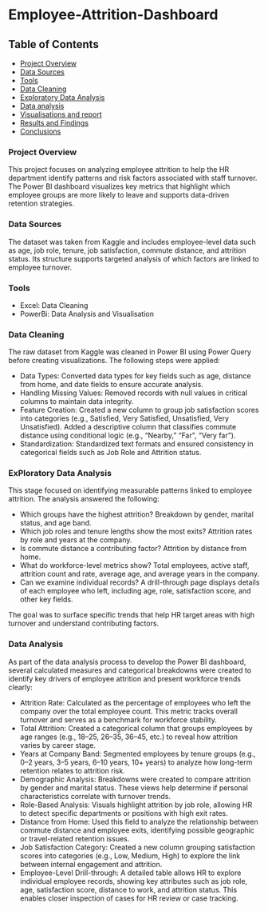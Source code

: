 # Employee-Attrition-Dashboard

## Table of Contents 
- [Project Overview](#project-overview)
- [Data Sources](#data-sources)
- [Tools](#tools)
- [Data Cleaning](#data-cleaning)
- [Exploratory Data Analysis](#exploratory-data-analysis)
- [Data analysis](data-analysis)
- [Visualisations and report](Visualisation-and-reports)
- [Results and Findings](#results-and-findings)
- [Conclusions](#conclusions)


### Project Overview
This project focuses on analyzing employee attrition to help the HR department identify patterns and risk factors associated with staff turnover. The Power BI dashboard visualizes key metrics that highlight which employee groups are more likely to leave and supports data-driven retention strategies.

### Data Sources
The dataset was taken from Kaggle and includes employee-level data such as age, job role, tenure, job satisfaction, commute distance, and attrition status. Its structure supports targeted analysis of which factors are linked to employee turnover.

### Tools
- Excel: Data Cleaning
- PowerBi: Data Analysis and Visualisation

### Data Cleaning
The raw dataset from Kaggle was cleaned in Power BI using Power Query before creating visualizations. The following steps were applied:
- Data Types: Converted data types for key fields such as age, distance from home, and date fields to ensure accurate analysis.
- Handling Missing Values: Removed records with null values in critical columns to maintain data integrity.
- Feature Creation: Created a new column to group job satisfaction scores into categories (e.g., Satisfied, Very Satisfied, Unsatisfied, Very Unsatisfied).
Added a descriptive column that classifies commute distance using conditional logic (e.g., “Nearby,” “Far", “Very far”).
- Standardization: Standardized text formats and ensured consistency in categorical fields such as Job Role and Attrition status.


### ExPloratory Data Analysis
This stage focused on identifying measurable patterns linked to employee attrition. The analysis answered the following:
- Which groups have the highest attrition? Breakdown by gender, marital status, and age band.
- Which job roles and tenure lengths show the most exits? Attrition rates by role and years at the company.
- Is commute distance a contributing factor? Attrition by distance from home.
- What do workforce-level metrics show? Total employees, active staff, attrition count and rate, average age, and average years in the company.
- Can we examine individual records? A drill-through page displays details of each employee who left, including age, role, satisfaction score, and other key fields.

The goal was to surface specific trends that help HR target areas with high turnover and understand contributing factors.

### Data Analysis
As part of the data analysis process to develop the Power BI dashboard, several calculated measures and categorical breakdowns were created to identify key drivers of employee attrition and present workforce trends clearly:

- Attrition Rate: Calculated as the percentage of employees who left the company over the total employee count. This metric tracks overall turnover and serves as a benchmark for workforce stability.
- Total Attrition: Created a categorical column that groups employees by age ranges (e.g., 18–25, 26–35, 36–45, etc.) to reveal how attrition varies by career stage.
- Years at Company Band: Segmented employees by tenure groups (e.g., 0–2 years, 3–5 years, 6–10 years, 10+ years) to analyze how long-term retention relates to attrition risk.
- Demographic Analysis: Breakdowns were created to compare attrition by gender and marital status. These views help determine if personal characteristics correlate with turnover trends.
- Role-Based Analysis: Visuals highlight attrition by job role, allowing HR to detect specific departments or positions with high exit rates.
-  Distance from Home: Used this field to analyze the relationship between commute distance and employee exits, identifying possible geographic or travel-related retention issues.
-  Job Satisfaction Category: Created a new column grouping satisfaction scores into categories (e.g., Low, Medium, High) to explore the link between internal engagement and attrition.
-  Employee-Level Drill-through: A detailed table allows HR to explore individual employee records, showing key attributes such as job role, age, satisfaction score, distance to work, and attrition status. This enables closer inspection of cases for HR review or case tracking.
  


